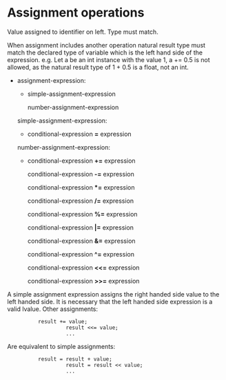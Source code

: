 <div id="assignment-operations" class="section level1">

Assignment operations
=====================

Value assigned to identifier on left. Type must match.

When assignment includes another operation natural result type must
match the declared type of variable which is the left hand side of the
expression. e.g. Let a be an int instance with the value 1, a += 0.5 is
not allowed, as the natural result type of 1 + 0.5 is a float, not an
int.

-   assignment-expression:

    -   simple-assignment-expression

        number-assignment-expression

    simple-assignment-expression:

    -   conditional-expression **=** expression

    number-assignment-expression:

    -   conditional-expression **+=** expression

        conditional-expression **-=** expression

        conditional-expression **\*=** expression

        conditional-expression **/=** expression

        conditional-expression **%=** expression

        conditional-expression **|=** expression

        conditional-expression **&=** expression

        conditional-expression **\^=** expression

        conditional-expression **\<\<=** expression

        conditional-expression **\>\>=** expression

A simple assignment expression assigns the right handed side value to
the left handed side. It is necessary that the left handed side
expression is a valid lvalue. Other assignments:

              result += value;
                       result <<= value;
                       ...
            

Are equivalent to simple assignments:

              result = result + value;
                       result = result << value;
                       ...
            

</div>
